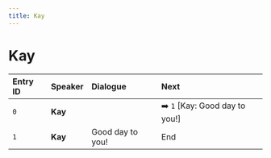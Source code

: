 ```yaml
---
title: Kay
---
```


# Kay


| Entry ID | Speaker | Dialogue | Next |
| :------- | :------ | :------- | :------------ |
| `0` | **Kay** |  | ➡️ `1` \[Kay: Good day to you\!\] |
| `1` | **Kay** | Good day to you\! | End |
